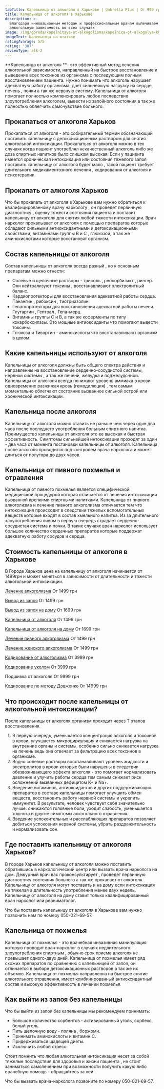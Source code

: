 ```yaml
---
tabTitle: Капельница от алкоголя в Харькове | Umbrella Plus | От 999 грн
title: Капельница от алкоголя в Харькове
description: >-
  Благодаря инновационным методам и профессиональным врачам вылечиваем
  алкогольную зависимость во всех случаях
image: /img/goroda/kapelnitsya-ot-alkogolisma/kapelnica-ot-alkogolya-kharkiv.webp
imageText: Капельница на штативе
ratingAvarage: 5/5
rating: '387'
reviewType: alk-2
---
```


\*\*Капельница от алкоголя \*\*- это эффективный метод лечения алкогольной зависимости, направленный на быстрое восстановление и выведение всех токсинов из организма с последующим полным восстановлением пациента. Нужно понимать что алкоголь нарушает адекватную работу организма, дает сильнейшую нагрузку на сердце, печень , почки а так же нервную систему. Капельница от алкоголя помогает полностью компенсировать любое последствие злоупотребления алкоголем, вывести из запойного состояния а так же полностью облегчить самочувствие больного.

## Прокапаться от алкоголя Харьков

Прокапаться от алкоголя - это собирательный термин обозначающий поставить капельницу с детоксикационным раствором для снятия алкогольной интоксикации. Прокапаться от алкоголя можно в тех случаях когда пациент употреблял некачественный алкоголь либо же доза спиртных напитков было слишком высокая. Если у пациента имеется хроническая интоксикация или состояния тяжелого запоя поставить капельницу от алкоголя будет мало , такой пациент требует длительного медикаментозного лечения , кодирования от алкоголя и психотерапии.

## Прокапать от алкоголя Харьков

Что бы прокапать от алкоголя в Харькове вам нужно обратиться к квалифицированному врачу наркологу , он проведет первичную диагностику , оценку тяжести состояния пациента и поставит капельницу от алкоголя для снятия любой тяжести интоксикации. Врач нарколог прокапывает от алкоголя с помощью препаратов которые обладают сильными антиоксидантными и детоксикационными свойствами, витаминами группы В и С , глюкозой, а так же аминокислотами которые восстановят организм.

## Состав капельницы от алкоголя

Состав капельницы от алкоголя всегда разный , но к основным препаратам можно отнести:

* Солевые и щелочные растворы - трисоль , реосорбилакт , рингер. Они нейтрализуют токсины , восстанавливают электролитный баланс.
* Кардиопротекторы для восстановления адекватной работы сердца. Панангин , рибоксин , тиотриазолин.
* Гепатопротекторы для восстановления адекватной работы печени. Глутаргин , Гептрал , Гепа-мерц.
* Витамины группы С и В, а так же коферменты по типу кокарбоксилазы. Это мощные антиоксиданты что помогают вывести токсины.
* Глюкоза и Тивортин - аминокислоты что восстанавливают организм в целом.

## Какие капельницы используют от алкоголя

Капельницы от алкоголя должны быть общего спектра действия и направленны на восстановление сердечно-сосудистой системы, нервной системы , а так же печени, желудка и поджелудочной. Капельницы от алкоголя всегда понижают уровень аммиака в крови одновременно разжижая кровь (гемодилюция) , тем самым моментально облегчают состояние вызванное сильной острой или хронической интоксикации.

## Капельница после алкоголя

Капельницу от алкоголя можно ставить не раньше чем через один два часа после последнего употребления больным спиртного напитка. Преимущество капельницы от алкоголя это ее высокая и быстрая эффективность. Симптомы сильнейшей интоксикации проходят за один - два часа от момента постановки капельницы от алкоголя. Капельница после алкоголя проводится под контролем врача нарколога и может длиться от полутора до двух часов.

## Капельница от пивного похмелья и отравления

Капельница от пивного похмелья является специфической медицинской процедурой которая отличается от лечения интоксикации вызванной крепкими спиртными напитками. Капельница от пивного алкоголизма и лечение пивного алкоголизма отличается тем что интоксикация происходит в следствии тяжелых вспомогательных веществ которые входят в состав хмельного напитка. Из за длительного злоупотребления пивом в первую очередь страдает сердечно-сосудистая система и почки. В таких случаях врач нарколог использует большое количество сердечных препаратов которые поддержат адекватную работу сосудов и сердца.

## Стоимость капельницы от алкоголя в Харькове

В Городе Харьков цена на капельницу от алкоголя начинается от 1499грн и может меняться в зависимости от длительности и тяжести алкогольной интоксикации.

[Лечение алкоголизма](https://umbrella-plus.com.ua/services/lechenie_alkogokizma) От 1499 грн

[Вывод из запоя](https://umbrella-plus.com.ua/services/vivod-iz-zapoia-glavnaia) От 1499 грн

[Вывод из запоя на дому](https://umbrella-plus.com.ua/services/vivod-iz-zapoia-na-domy) От 1699 грн

[Капельница от алкоголя](https://umbrella-plus.com.ua/services/kapelnica_ot_alkogolia) От 1499 грн

[Капельница от алкоголя на дому](https://umbrella-plus.com.ua/services/kapelnica-ot-alkogola-na-domy) От 1699 грн

[Лечение пивного алкоголизма](https://umbrella-plus.com.ua/services/lechenie_pivnogo_alkogolizm) От 1499 грн

[Лечение женского алкоголизма](https://umbrella-plus.com.ua/services/lechenie_jenskogo_alkogolizma) От 1499 грн

[Кодирование от алкоголизма](https://umbrella-plus.com.ua/services/kodirovka_ot_alkogolizma) От 3999 грн

[Кодирование уколом](https://umbrella-plus.com.ua/services/kodirovka_ykolom) От 3999 грн

Подшивка от алкоголя От 9999 грн

[Кодирование по методу Довженко](https://umbrella-plus.com.ua/services/kodirovka-po-dovjenko) От 14999 грн

## Что происходит после капельницы от алкогольной интоксикации?

После капельницы от алкоголя организм проходит через Т этапов восстановления.

1. В первую очередь, уменьшается концентрация алкоголя и токсинов в крови, улучшается микроциркуляция и снижается нагрузка на внутренние органы и системы, особенно сильно снижается нагрузка на печень ведь она отвечает за фильтрацию всех токсинов в организме.
2. Водно солевые растворы восстанавливают уровень жидкости и электролитов в крови которые были нарушены в следствии обезвоживающего эффекта алкоголя - это помогает нормализовать давление и улучить работы сердца тем самым снижает риск осложнений вызванных дефицитом K+ и Na+.
3. Введение витаминов, антиоксидантов и других поддерживающих препаратов в составе капельницы помогает улучшить обмен веществ, восстановить работу нервной системы и укрепить иммунитет. В результате, человек чувствует себя значительно лучше: снижаются головные боли, уходит слабость, уменьшается тошнота и другие симптомы алкогольного отравления.
4. Введение успокоительных и расслабляющих препаратов позволяет добиться успокоения нервной системы, убрать раздражительность и нормализовать сон.

## Где поставить капельницу от алкоголя Харьков?

В городе Харьков капельницу от алкоголя можно поставить обратившись в наркологический центр или вызвать врача нарколога на дом. Дежурный врач вас проконсультирует , проведет первичную диагностику состояния больного а так же прокапает от алкоголя. Капельницу от алкоголя могут поставить и на дому если интоксикация не тяжелая а длительность употребления менее двух недель. Капельницу от алкоголя на дому ставит только квалифицированный врач нарколог или реаниматолог.

Что бы поставить капельницу от алкоголя в Харькове вам нужно позвонить нам по номеру 050-021-69-57.

## Капельница от похмелья

Капельница от похмелья - это врачебная инвазивная манипуляция которую проводит врач-нарколог в случаях недлительного злоупотребления спиртным , обычно срок приема алкоголя не превышает одного-двух дней. Капельница от похмелья имеет  ряд схожих препаратов по сравнению с капельницей от запоя, он отличается в выборе детоксикационных растворов а так же их объемов. Капельница от похмелья направленна на быстрое снятие алкогольного отравления, имеет комбинированный антиоксидантный состав и высокую эффективность в лечении похмелья.

## Как выйти из запоя без капельницы

Что бы выйти из запоя без капельницы мы рекомендуем принимать:

* Большое количество сорбентов - активированный уголь, сорбекс, белый уголь.
* Пить щелочную воду - поляна , боржоми.
* Принимать аминокислоты и витамин С.
* Придерживаться щадящей диеты.
* Исключить любой стресс.

Стоит помнить что любая алкогольная интоксикация несет за собой тяжелые последствия для здоровья и жизни пациента , не стоит заниматься самолечением при возможности получить какую либо врачебную помощь - обращайтесь за ней.

Что бы вызвать врача-нарколога позвоните по номеру 050-021-69-57.
